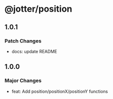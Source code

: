 # @jotter/position

## 1.0.1

### Patch Changes

- docs: update README

## 1.0.0

### Major Changes

- feat: Add position/positionX/positionY functions
